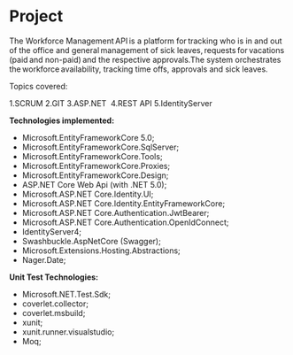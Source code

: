 # Project

The Workforce Management API is a platform for tracking who is in and out of the office and general management of sick leaves, requests for vacations (paid and non-paid) and the respective approvals.The system orchestrates the workforce availability, tracking time offs, approvals and sick leaves.

Topics covered:

1.SCRUM
2.GIT
3.ASP.NET 
4.REST API
5.IdentityServer

**Technologies implemented:**

- Microsoft.EntityFrameworkCore 5.0; 
-   Microsoft.EntityFrameworkCore.SqlServer; 
-   Microsoft.EntityFrameworkCore.Tools; 
-   Microsoft.EntityFrameworkCore.Proxies; 
-   Microsoft.EntityFrameworkCore.Design; 
-   ASP.NET Core Web Api (with .NET 5.0);
-   Microsoft.ASP.NET Core.Identity.UI;
-   Microsoft.ASP.NET Core.Identity.EntityFrameworkCore;
-   Microsoft.ASP.NET Core.Authentication.JwtBearer;
-   Microsoft.ASP.NET Core.Authentication.OpenIdConnect;
-   IdentityServer4;
-   Swashbuckle.AspNetCore (Swagger);
-   Microsoft.Extensions.Hosting.Abstractions;
-   Nager.Date;

**Unit Test Technologies:**
- Microsoft.NET.Test.Sdk;
-   coverlet.collector;
-   coverlet.msbuild;
-   xunit;
-   xunit.runner.visualstudio;
-   Moq;




